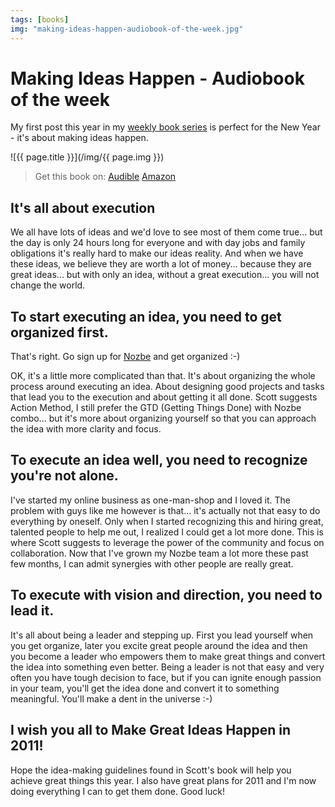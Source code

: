 ```yaml
---
tags: [books]
img: "making-ideas-happen-audiobook-of-the-week.jpg"
---
```


# Making Ideas Happen - Audiobook of the week

My first post this year in my [weekly book series](/books) is perfect for the New Year - it's about making ideas happen.

<!--More-->

![{{ page.title }}](/img/{{ page.img }})

> Get this book on: [Audible](https://www.audible.com/pd/B003LZ2TL4?tag=sliwinski-20) [Amazon](https://www.amazon.com/dp/1591844118?tag=sliwinski-20)

## It's all about execution

We all have lots of ideas and we'd love to see most of them come true... but the day is only 24 hours long for everyone and with day jobs and family obligations it's really hard to make our ideas reality. And when we have these ideas, we believe they are worth a lot of money... because they are great ideas... but with only an idea, without a great execution... you will not change the world.

## To start executing an idea, you need to get organized first.

That's right. Go sign up for [Nozbe][n] and get organized :-)

OK, it's a little more complicated than that. It's about organizing the whole process around executing an idea. About designing good projects and tasks that lead you to the execution and about getting it all done. Scott suggests Action Method, I still prefer the GTD (Getting Things Done) with Nozbe combo... but it's more about organizing yourself so that you can approach the idea with more clarity and focus.

## To execute an idea well, you need to recognize you're not alone.

I've started my online business as one-man-shop and I loved it. The problem with guys like me however is that... it's actually not that easy to do everything by oneself. Only when I started recognizing this and hiring great, talented people to help me out, I realized I could get a lot more done. This is where Scott suggests to leverage the power of the community and focus on collaboration. Now that I've grown my Nozbe team a lot more these past few months, I can admit synergies with other people are really great.

## To execute with vision and direction, you need to lead it.

It's all about being a leader and stepping up. First you lead yourself when you get organize, later you excite great people around the idea and then you become a leader who empowers them to make great things and convert the idea into something even better. Being a leader is not that easy and very often you have tough decision to face, but if you can ignite enough passion in your team, you'll get the idea done and convert it to something meaningful. You'll make a dent in the universe :-)

## I wish you all to Make Great Ideas Happen in 2011!

Hope the idea-making guidelines found in Scott's book will help you achieve great things this year. I also have great plans for 2011 and I'm now doing everything I can to get them done. Good luck!  


  
  
  
 

  



[n]: https://michael.gratis/nozbe
